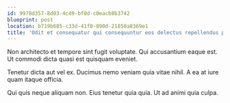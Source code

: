 ```yaml
---
id: 9978d357-8d03-4c49-bf0d-c0eacb8b3742
blueprint: post
location: b719b685-c33d-41f0-890d-21850a8369e1
title: 'Odit et consequatur qui consequuntur eos delectus repellendus perferendis.'
---
```

Non architecto et tempore sint fugit voluptate. Qui accusantium eaque est. Ut commodi dicta quasi est quisquam eveniet.

Tenetur dicta aut vel ex. Ducimus nemo veniam quia vitae nihil. A ea at iure quam itaque officia.

Qui quis neque aliquam non. Eius tenetur quia quia. Ut ad animi quia culpa.
